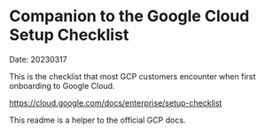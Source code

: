 # Companion to the Google Cloud Setup Checklist
Date: 20230317

This is the checklist that most GCP customers encounter when first onboarding to Google Cloud.

https://cloud.google.com/docs/enterprise/setup-checklist

This readme is a helper to the official GCP docs.


